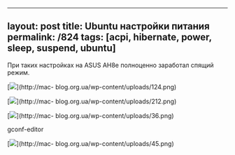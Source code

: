 ---
layout: post
title: Ubuntu настройки питания
permalink: /824
tags: [acpi, hibernate, power, sleep, suspend, ubuntu]
----

При таких настройках на ASUS AH8e полноценно заработал спящий режим.


[![](http://mac-blog.org.ua/wp-content/uploads/124-300x234.png)](http://mac-
blog.org.ua/wp-content/uploads/124.png)


[![](http://mac-blog.org.ua/wp-content/uploads/212-300x153.png)](http://mac-
blog.org.ua/wp-content/uploads/212.png)


[![](http://mac-blog.org.ua/wp-content/uploads/36-300x153.png)](http://mac-
blog.org.ua/wp-content/uploads/36.png)


gconf-editor


[![](http://mac-blog.org.ua/wp-content/uploads/45-300x246.png)](http://mac-
blog.org.ua/wp-content/uploads/45.png)

